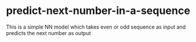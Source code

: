 # predict-next-number-in-a-sequence
This is a simple NN model which takes even or odd sequence as input and predicts the next number as output
